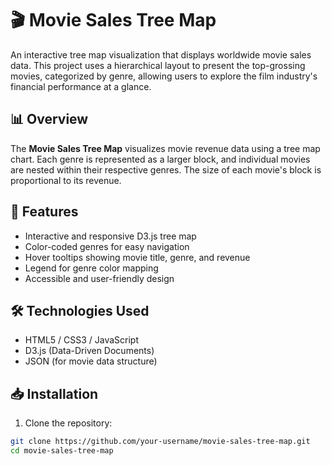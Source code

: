 # 🎬 Movie Sales Tree Map

An interactive tree map visualization that displays worldwide movie sales data. This project uses a hierarchical layout to present the top-grossing movies, categorized by genre, allowing users to explore the film industry's financial performance at a glance.

## 📊 Overview

The **Movie Sales Tree Map** visualizes movie revenue data using a tree map chart. Each genre is represented as a larger block, and individual movies are nested within their respective genres. The size of each movie's block is proportional to its revenue.

## 🚀 Features

- Interactive and responsive D3.js tree map
- Color-coded genres for easy navigation
- Hover tooltips showing movie title, genre, and revenue
- Legend for genre color mapping
- Accessible and user-friendly design

## 🛠️ Technologies Used

- HTML5 / CSS3 / JavaScript
- D3.js (Data-Driven Documents)
- JSON (for movie data structure)

## 📥 Installation

1. Clone the repository:

```bash
git clone https://github.com/your-username/movie-sales-tree-map.git
cd movie-sales-tree-map
